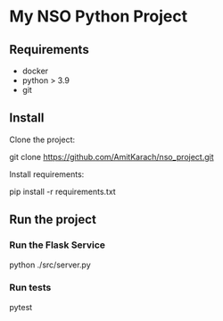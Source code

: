 # My NSO Python Project

## Requirements
- docker
- python > 3.9
- git

## Install
Clone the project:

git clone https://github.com/AmitKarach/nso_project.git


Install requirements:

pip install -r requirements.txt


## Run the project
### Run the Flask Service

python ./src/server.py


### Run tests

pytest